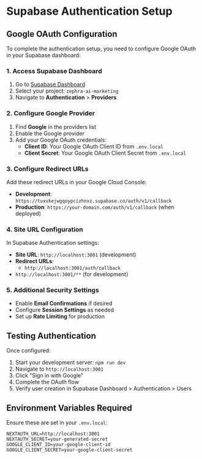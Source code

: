 # Supabase Authentication Setup

## Google OAuth Configuration

To complete the authentication setup, you need to configure Google OAuth in your Supabase dashboard:

### 1. Access Supabase Dashboard
1. Go to [Supabase Dashboard](https://supabase.com/dashboard)
2. Select your project: `zephra-ai-marketing`
3. Navigate to **Authentication** > **Providers**

### 2. Configure Google Provider
1. Find **Google** in the providers list
2. Enable the Google provider
3. Add your Google OAuth credentials:
   - **Client ID**: Your Google OAuth Client ID from `.env.local`
   - **Client Secret**: Your Google OAuth Client Secret from `.env.local`

### 3. Configure Redirect URLs
Add these redirect URLs in your Google Cloud Console:
- **Development**: `https://tuxvkejwgqoypcizhnxz.supabase.co/auth/v1/callback`
- **Production**: `https://your-domain.com/auth/v1/callback` (when deployed)

### 4. Site URL Configuration
In Supabase Authentication settings:
- **Site URL**: `http://localhost:3001` (development)
- **Redirect URLs**: 
  - `http://localhost:3001/auth/callback`
- `http://localhost:3001/**` (for development)

### 5. Additional Security Settings
- Enable **Email Confirmations** if desired
- Configure **Session Settings** as needed
- Set up **Rate Limiting** for production

## Testing Authentication

Once configured:
1. Start your development server: `npm run dev`
2. Navigate to `http://localhost:3001`
3. Click "Sign in with Google"
4. Complete the OAuth flow
5. Verify user creation in Supabase Dashboard > Authentication > Users

## Environment Variables Required

Ensure these are set in your `.env.local`:
```
NEXTAUTH_URL=http://localhost:3001
NEXTAUTH_SECRET=your-generated-secret
GOOGLE_CLIENT_ID=your-google-client-id
GOOGLE_CLIENT_SECRET=your-google-client-secret
```